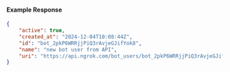 <!-- Code generated for API Clients. DO NOT EDIT. -->

#### Example Response

```json
{
	"active": true,
	"created_at": "2024-12-04T10:08:44Z",
	"id": "bot_2pkP6WRRjjPiQ3rAvjeGJifYok8",
	"name": "new bot user from API",
	"uri": "https://api.ngrok.com/bot_users/bot_2pkP6WRRjjPiQ3rAvjeGJifYok8"
}
```
